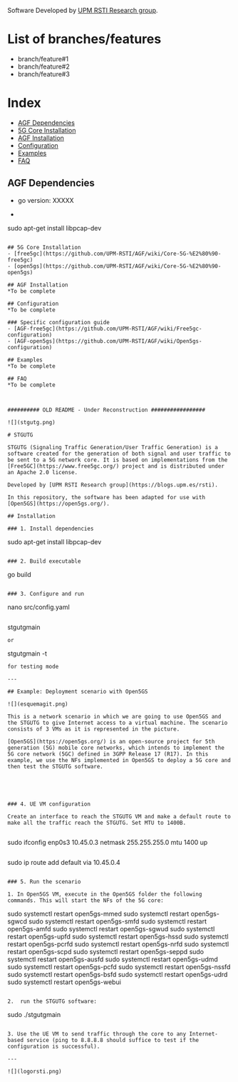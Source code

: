 
Software Developed by [UPM RSTI Research group](https://blogs.upm.es/rsti).

# List of branches/features
- branch/feature#1
- branch/feature#2
- branch/feature#3

# Index
- [AGF Dependencies](https://github.com/UPM-RSTI/AGF#Dependencies)
- [5G Core Installation](https://github.com/UPM-RSTI/AGF/blob/main/README.md#5g-core-installation)
- [AGF Installation](https://github.com/UPM-RSTI/AGF#AGF-Installation)
- [Configuration](https://github.com/UPM-RSTI/AGF#Configuraton)
- [Examples](https://github.com/UPM-RSTI/AGF#Examples)
- [FAQ](https://github.com/UPM-RSTI/AGF#FAQ)

## AGF Dependencies
- go version: XXXXX
- ```
sudo apt-get install libpcap-dev
```

## 5G Core Installation
- [free5gc](https://github.com/UPM-RSTI/AGF/wiki/Core-5G-%E2%80%90-free5gc)
- [open5gs](https://github.com/UPM-RSTI/AGF/wiki/Core-5G-%E2%80%90-open5gs)
  
## AGF Installation
*To be complete

## Configuration
*To be complete

### Specific configuration guide
- [AGF-free5gc](https://github.com/UPM-RSTI/AGF/wiki/Free5gc-configuration)
- [AGF-open5gs](https://github.com/UPM-RSTI/AGF/wiki/Open5gs-configuration)

## Examples
*To be complete

## FAQ
*To be complete



########## OLD README - Under Reconstruction #################

![](stgutg.png) 

# STGUTG

STGUTG (Signaling Traffic Generation/User Traffic Generation) is a software created for the generation of both signal and user traffic to be sent to a 5G network core. It is based on implementations from the [Free5GC](https://www.free5gc.org/) project and is distributed under an Apache 2.0 license.

Developed by [UPM RSTI Research group](https://blogs.upm.es/rsti).

In this repository, the software has been adapted for use with [Open5GS](https://open5gs.org/).

## Installation 

### 1. Install dependencies

```
sudo apt-get install libpcap-dev
```

### 2. Build executable

```
go build
```

### 3. Configure and run

```
nano src/config.yaml
```
```
stgutgmain 
```
or
```
stgutgmain -t 
```
for testing mode

---

## Example: Deployment scenario with Open5GS

![](esquemagit.png)

This is a network scenario in which we are going to use Open5GS and the STGUTG to give Internet access to a virtual machine. The scenario consists of 3 VMs as it is represented in the picture. 

[Open5GS](https://open5gs.org/) is an open-source project for 5th generation (5G) mobile core networks, which intends to implement the 5G core network (5GC) defined in 3GPP Release 17 (R17). In this example, we use the NFs implemented in Open5GS to deploy a 5G core and then test the STGUTG software.


 


### 4. UE VM configuration 

Create an interface to reach the STGUTG VM and make a default route to make all the traffic reach the STGUTG. Set MTU to 1400B.


```
sudo ifconfig enp0s3 10.45.0.3 netmask 255.255.255.0 mtu 1400 up
```
```
sudo ip route add default via 10.45.0.4
```

### 5. Run the scenario

1. In Open5GS VM, execute in the Open5GS folder the following commands. This will start the NFs of the 5G core:

```
sudo systemctl restart open5gs-mmed
sudo systemctl restart open5gs-sgwcd
sudo systemctl restart open5gs-smfd
sudo systemctl restart open5gs-amfd
sudo systemctl restart open5gs-sgwud
sudo systemctl restart open5gs-upfd
sudo systemctl restart open5gs-hssd
sudo systemctl restart open5gs-pcrfd
sudo systemctl restart open5gs-nrfd
sudo systemctl restart open5gs-scpd
sudo systemctl restart open5gs-seppd
sudo systemctl restart open5gs-ausfd
sudo systemctl restart open5gs-udmd
sudo systemctl restart open5gs-pcfd
sudo systemctl restart open5gs-nssfd
sudo systemctl restart open5gs-bsfd
sudo systemctl restart open5gs-udrd
sudo systemctl restart open5gs-webui
```

2.  run the STGUTG software:
```
sudo ./stgutgmain
```

3. Use the UE VM to send traffic through the core to any Internet-based service (ping to 8.8.8.8 should suffice to test if the configuration is successful).

---

![](logorsti.png) 
